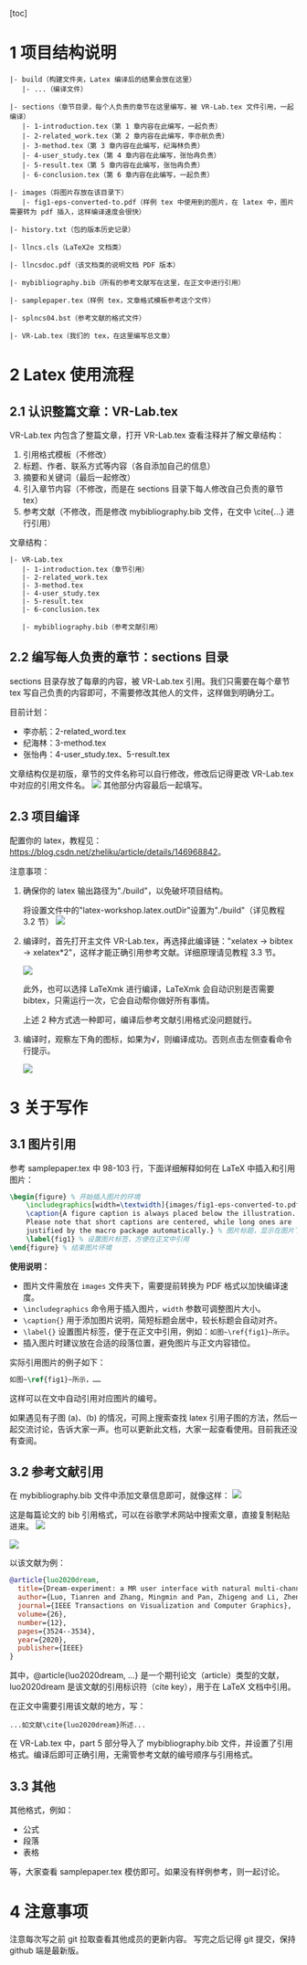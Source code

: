 [toc]

# 1 项目结构说明
```
|- build（构建文件夹，Latex 编译后的结果会放在这里）
   |- ...（编译文件）

|- sections（章节目录，每个人负责的章节在这里编写，被 VR-Lab.tex 文件引用，一起编译）
   |- 1-introduction.tex（第 1 章内容在此编写，一起负责）
   |- 2-related_work.tex（第 2 章内容在此编写，李亦航负责）
   |- 3-method.tex（第 3 章内容在此编写，纪海林负责）
   |- 4-user_study.tex（第 4 章内容在此编写，张怡冉负责）
   |- 5-result.tex（第 5 章内容在此编写，张怡冉负责）
   |- 6-conclusion.tex（第 6 章内容在此编写，一起负责）

|- images（将图片存放在该目录下）
   |- fig1-eps-converted-to.pdf（样例 tex 中使用到的图片，在 latex 中，图片需要转为 pdf 插入，这样编译速度会很快）

|- history.txt（包的版本历史记录）

|- llncs.cls（LaTeX2e 文档类）

|- llncsdoc.pdf（该文档类的说明文档 PDF 版本）

|- mybibliography.bib（所有的参考文献写在这里，在正文中进行引用）

|- samplepaper.tex（样例 tex，文章格式模板参考这个文件）

|- splncs04.bst（参考文献的格式文件）

|- VR-Lab.tex（我们的 tex，在这里编写总文章）
```

# 2 Latex 使用流程
## 2.1 认识整篇文章：VR-Lab.tex

VR-Lab.tex 内包含了整篇文章，打开 VR-Lab.tex 查看注释并了解文章结构：

1. 引用格式模板（不修改）
2. 标题、作者、联系方式等内容（各自添加自己的信息）
3. 摘要和关键词（最后一起修改）
4. 引入章节内容（不修改，而是在 sections 目录下每人修改自己负责的章节 tex）
5. 参考文献（不修改，而是修改 mybibliography.bib 文件，在文中 \cite{...} 进行引用）

文章结构：
```
|- VR-Lab.tex
   |- 1-introduction.tex（章节引用）
   |- 2-related_work.tex
   |- 3-method.tex
   |- 4-user_study.tex
   |- 5-result.tex
   |- 6-conclusion.tex

   |- mybibliography.bib（参考文献引用）
```

## 2.2 编写每人负责的章节：sections 目录

sections 目录存放了每章的内容，被 VR-Lab.tex 引用。我们只需要在每个章节 tex 写自己负责的内容即可，不需要修改其他人的文件，这样做到明确分工。

目前计划：
- 李亦航：2-related_word.tex
- 纪海林：3-method.tex
- 张怡冉：4-user_study.tex、5-result.tex

文章结构仅是初版，章节的文件名称可以自行修改，修改后记得更改 VR-Lab.tex 中对应的引用文件名。
![](https://raw.githubusercontent.com/zheliku/TyporaImgBed/main/ImgBed/202506180242117.png)
其他部分内容最后一起填写。

## 2.3 项目编译
配置你的 latex，教程见：<https://blog.csdn.net/zheliku/article/details/146968842>。

注意事项：

1. 确保你的 latex 输出路径为"./build"，以免破坏项目结构。
   
   将设置文件中的"latex-workshop.latex.outDir"设置为"./build"（详见教程 3.2 节）
   ![](https://raw.githubusercontent.com/zheliku/TyporaImgBed/main/ImgBed/202506180229077.png)

2. 编译时，首先打开主文件 VR-Lab.tex，再选择此编译链："xelatex -> bibtex -> xelatex*2"，这样才能正确引用参考文献。详细原理请见教程 3.3 节。

   ![](https://raw.githubusercontent.com/zheliku/TyporaImgBed/main/ImgBed/202506180234077.png)

   此外，也可以选择 LaTeXmk 进行编译，LaTeXmk 会自动识别是否需要 bibtex，只需运行一次，它会自动帮你做好所有事情。

   上述 2 种方式选一种即可，编译后参考文献引用格式没问题就行。

3. 编译时，观察左下角的图标，如果为√，则编译成功。否则点击左侧查看命令行提示。

   ![](https://raw.githubusercontent.com/zheliku/TyporaImgBed/main/ImgBed/202506180239366.png)

# 3 关于写作
## 3.1 图片引用
参考 samplepaper.tex 中 98-103 行，下面详细解释如何在 LaTeX 中插入和引用图片：

```latex
\begin{figure} % 开始插入图片的环境
    \includegraphics[width=\textwidth]{images/fig1-eps-converted-to.pdf} % 插入图片，width=\textwidth 表示图片宽度与正文一致，图片路径为 images 文件夹下
    \caption{A figure caption is always placed below the illustration.
    Please note that short captions are centered, while long ones are
    justified by the macro package automatically.} % 图片标题，显示在图片下方
    \label{fig1} % 设置图片标签，方便在正文中引用
\end{figure} % 结束图片环境
```

**使用说明：**
- 图片文件需放在 `images` 文件夹下，需要提前转换为 PDF 格式以加快编译速度。
- `\includegraphics` 命令用于插入图片，`width` 参数可调整图片大小。
- `\caption{}` 用于添加图片说明，简短标题会居中，较长标题会自动对齐。
- `\label{}` 设置图片标签，便于在正文中引用，例如：`如图~\ref{fig1}~所示`。
- 插入图片时建议放在合适的段落位置，避免图片与正文内容错位。

实际引用图片的例子如下：

```latex
如图~\ref{fig1}~所示，……
```

这样可以在文中自动引用对应图片的编号。

如果遇见有子图 (a)、(b) 的情况，可网上搜索查找 latex 引用子图的方法，然后一起交流讨论，告诉大家一声。也可以更新此文档，大家一起查看使用。目前我还没有查阅。

## 3.2 参考文献引用
在 mybibliography.bib 文件中添加文章信息即可，就像这样：
![](https://raw.githubusercontent.com/zheliku/TyporaImgBed/main/ImgBed/202506180259352.png)

这是每篇论文的 bib 引用格式，可以在谷歌学术网站中搜索文章，直接复制粘贴进来。
![](https://raw.githubusercontent.com/zheliku/TyporaImgBed/main/ImgBed/202506180300418.png)

![](https://raw.githubusercontent.com/zheliku/TyporaImgBed/main/ImgBed/202506180301127.png)

以该文献为例：
```bib
@article{luo2020dream,
  title={Dream-experiment: a MR user interface with natural multi-channel interaction for virtual experiments},
  author={Luo, Tianren and Zhang, Mingmin and Pan, Zhigeng and Li, Zheng and Cai, Ning and Miao, Jinda and Chen, Youbin and Xu, Mingxi},
  journal={IEEE Transactions on Visualization and Computer Graphics},
  volume={26},
  number={12},
  pages={3524--3534},
  year={2020},
  publisher={IEEE}
}
```
其中，@article{luo2020dream, ...} 是一个期刊论文（article）类型的文献，luo2020dream 是该文献的引用标识符（cite key），用于在 LaTeX 文档中引用。

在正文中需要引用该文献的地方，写：
```
...如文献\cite{luo2020dream}所述...
```

在 VR-Lab.tex 中，part 5 部分导入了 mybibliography.bib 文件，并设置了引用格式。编译后即可正确引用，无需管参考文献的编号顺序与引用格式。

## 3.3 其他
其他格式，例如：

- 公式
- 段落
- 表格

等，大家查看 samplepaper.tex 模仿即可。如果没有样例参考，则一起讨论。

# 4 注意事项

注意每次写之前 git 拉取查看其他成员的更新内容。
写完之后记得 git 提交，保持 github 端是最新版。